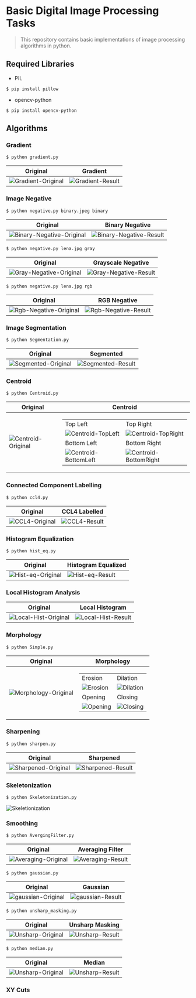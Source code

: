 # Basic Digital Image Processing Tasks
> This repository contains basic implementations of image processing algorithms in python.

## Required Libraries
*	PIL
```shell
$ pip install pillow
```
*	opencv-python
```shell
$ pip install opencv-python
```

## Algorithms

### Gradient

```shell
$ python gradient.py
```
|Original|Gradient|
|---|---|
|![Gradient-Original](https://github.com/mohammaduzair9/Basic-Digital-Image-Processing/blob/master/Gradient/lena.jpg)|![Gradient-Result](https://github.com/mohammaduzair9/Basic-Digital-Image-Processing/blob/master/Gradient/gradient.jpg)|

### Image Negative

```shell
$ python negative.py binary.jpeg binary
```
|Original|Binary Negative|
|---|---|
|![Binary-Negative-Original](https://github.com/mohammaduzair9/Basic-Digital-Image-Processing/blob/master/Image%20Negative/binary.jpg)|![Binary-Negative-Result](https://github.com/mohammaduzair9/Basic-Digital-Image-Processing/blob/master/Image%20Negative/binary_inverted.png)|

```shell
$ python negative.py lena.jpg gray
```
|Original|Grayscale Negative|
|---|---|
|![Gray-Negative-Original](https://github.com/mohammaduzair9/Basic-Digital-Image-Processing/blob/master/Image%20Negative/grayscale.png)|![Gray-Negative-Result](https://github.com/mohammaduzair9/Basic-Digital-Image-Processing/blob/master/Image%20Negative/grayscale_inverted.png)|


```shell
$ python negative.py lena.jpg rgb
```
|Original|RGB Negative|
|---|---|
|![Rgb-Negative-Original](https://github.com/mohammaduzair9/Basic-Digital-Image-Processing/blob/master/Image%20Negative/rgb.jpg)|![Rgb-Negative-Result](https://github.com/mohammaduzair9/Basic-Digital-Image-Processing/blob/master/Image%20Negative/rgb_inverted.png)|

### Image Segmentation

```shell
$ python Segmentation.py
```
|Original|Segmented|
|---|---|
|![Segmented-Original](https://github.com/mohammaduzair9/Basic-Digital-Image-Processing/blob/master/Image%20Segmentation/image.png)|![Segmented-Result](https://github.com/mohammaduzair9/Basic-Digital-Image-Processing/blob/master/Image%20Segmentation/Capture3.PNG)|

### Centroid

```shell
$ python Centroid.py
```
|Original|Centroid|
|---|---|
|![Centroid-Original](https://github.com/mohammaduzair9/Basic-Digital-Image-Processing/blob/master/Centroid/Signature.png)|<table><tr><td>Top Left</td><td>Top Right</td></tr><tr><td>![Centroid-TopLeft](https://github.com/mohammaduzair9/Basic-Digital-Image-Processing/blob/master/Centroid/TopLeft.png)</td><td>![Centroid-TopRight](https://github.com/mohammaduzair9/Basic-Digital-Image-Processing/blob/master/Centroid/TopRight.png)</td></tr><tr><td>Bottom Left</td><td>Bottom Right</td></tr><tr><td>![Centroid-BottomLeft](https://github.com/mohammaduzair9/Basic-Digital-Image-Processing/blob/master/Centroid/BottomLeft.png)</td><td>![Centroid-BottomRight](https://github.com/mohammaduzair9/Basic-Digital-Image-Processing/blob/master/Centroid/BottomRight.png)</td></tr></table>|

### Connected Component Labelling

```shell
$ python ccl4.py
```
|Original|CCL4 Labelled|
|---|---|
|![CCL4-Original](https://github.com/mohammaduzair9/Basic-Digital-Image-Processing/blob/master/Connected%20Component%20Labelling/input.png)|![CCL4-Result](https://github.com/mohammaduzair9/Basic-Digital-Image-Processing/blob/master/Connected%20Component%20Labelling/ccl.png)|

### Histogram Equalization

```shell
$ python hist_eq.py
```
|Original|Histogram Equalized|
|---|---|
|![Hist-eq-Original](https://github.com/mohammaduzair9/Basic-Digital-Image-Processing/blob/master/Histogram%20Equalization/hist2.tif)|![Hist-eq-Result](https://github.com/mohammaduzair9/Basic-Digital-Image-Processing/blob/master/Histogram%20Equalization/high_contrast.png)|

### Local Histogram Analysis

|Original|Local Histogram|
|---|---|
|![Local-Hist-Original](https://github.com/mohammaduzair9/Basic-Digital-Image-Processing/blob/master/Local%20Histogram%20Analysis/mountains.jpg)|![Local-Hist-Result](https://github.com/mohammaduzair9/Basic-Digital-Image-Processing/blob/master/Local%20Histogram%20Analysis/high_contrast_local_img.png)|

### Morphology

```shell
$ python Simple.py
```
|Original|Morphology|
|---|---|
|![Morphology-Original](https://github.com/mohammaduzair9/Basic-Digital-Image-Processing/blob/master/Morphology/signature.png)|<table><tr><td>Erosion</td><td>Dilation</td></tr><tr><td>![Erosion](https://github.com/mohammaduzair9/Basic-Digital-Image-Processing/blob/master/Morphology/erosion.png)</td><td>![Dilation](https://github.com/mohammaduzair9/Basic-Digital-Image-Processing/blob/master/Morphology/dilation.png)</td></tr><tr><td>Opening</td><td>Closing</td></tr><tr><td>![Opening](https://github.com/mohammaduzair9/Basic-Digital-Image-Processing/blob/master/Morphology/opening.png)</td><td>![Closing](https://github.com/mohammaduzair9/Basic-Digital-Image-Processing/blob/master/Morphology/closing.png)</td></tr></table>|

### Sharpening

```shell
$ python sharpen.py
```
|Original|Sharpened|
|---|---|
|![Sharpened-Original](https://github.com/mohammaduzair9/Basic-Digital-Image-Processing/blob/master/Sharpening/inp1.jpg)|![Sharpened-Result](https://github.com/mohammaduzair9/Basic-Digital-Image-Processing/blob/master/Sharpening/sharpen.jpg)|

### Skeletonization

```shell
$ python Skeletonization.py
```
![Skeletionization](https://github.com/mohammaduzair9/Basic-Digital-Image-Processing/blob/master/Skeletonization/output.png)

### Smoothing

```shell
$ python AvergingFilter.py
```
|Original|Averaging Filter|
|---|---|
|![Averaging-Original](https://github.com/mohammaduzair9/Basic-Digital-Image-Processing/blob/master/Smoothing/inp1.tif)|![Averaging-Result](https://github.com/mohammaduzair9/Basic-Digital-Image-Processing/blob/master/Smoothing/averaging.jpg)|

```shell
$ python gaussian.py
```
|Original|Gaussian|
|---|---|
|![gaussian-Original](https://github.com/mohammaduzair9/Basic-Digital-Image-Processing/blob/master/Smoothing/inp1.tif)|![gaussian-Result](https://github.com/mohammaduzair9/Basic-Digital-Image-Processing/blob/master/Smoothing/gaussian.jpg)|

```shell
$ python unsharp_masking.py
```
|Original|Unsharp Masking|
|---|---|
|![Unsharp-Original](https://github.com/mohammaduzair9/Basic-Digital-Image-Processing/blob/master/Smoothing/inp2.tif)|![Unsharp-Result](https://github.com/mohammaduzair9/Basic-Digital-Image-Processing/blob/master/Smoothing/unsharp_masking.jpg)|

```shell
$ python median.py
```
|Original|Median|
|---|---|
|![Unsharp-Original](https://github.com/mohammaduzair9/Basic-Digital-Image-Processing/blob/master/Smoothing/inp3.tif)|![Unsharp-Result](https://github.com/mohammaduzair9/Basic-Digital-Image-Processing/blob/master/Smoothing/median.jpg)|


### XY Cuts

